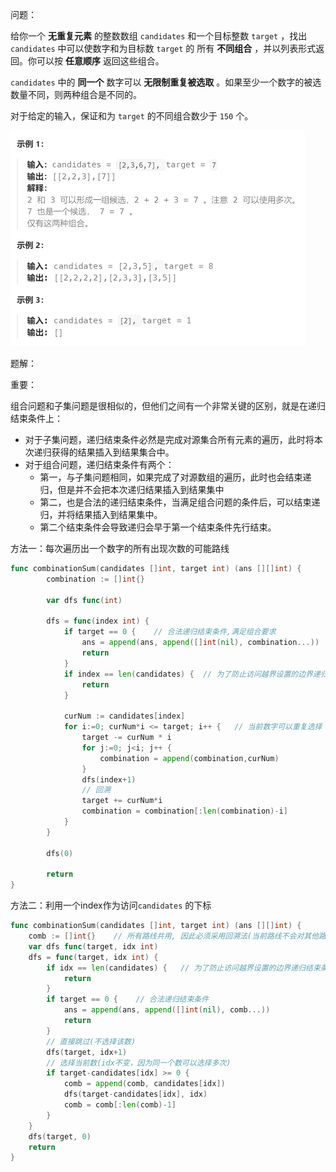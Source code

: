 问题：

给你一个 **无重复元素** 的整数数组 `candidates` 和一个目标整数 `target` ，找出 `candidates` 中可以使数字和为目标数 `target` 的 所有 **不同组合** ，并以列表形式返回。你可以按 **任意顺序** 返回这些组合。

`candidates` 中的 **同一个** 数字可以 **无限制重复被选取** 。如果至少一个数字的被选数量不同，则两种组合是不同的。 

对于给定的输入，保证和为 `target` 的不同组合数少于 `150` 个。

<img src="39.组合总和.assets/image-20230910192156841.png" alt="image-20230910192156841" style="zoom:50%;" />



题解：

重要：

组合问题和子集问题是很相似的，但他们之间有一个非常关键的区别，就是在递归结束条件上：

- 对于子集问题，递归结束条件必然是完成对源集合所有元素的遍历，此时将本次递归获得的结果插入到结果集合中。
- 对于组合问题，递归结束条件有两个：
  - 第一，与子集问题相同，如果完成了对源数组的遍历，此时也会结束递归，但是并不会把本次递归结果插入到结果集中
  - 第二，也是合法的递归结束条件，当满足组合问题的条件后，可以结束递归，并将结果插入到结果集中。
  - 第二个结束条件会导致递归会早于第一个结束条件先行结束。

方法一：每次遍历出一个数字的所有出现次数的可能路线

```go
func combinationSum(candidates []int, target int) (ans [][]int) {
		combination := []int{}

		var dfs func(int) 

		dfs = func(index int) {
			if target == 0 {    // 合法递归结束条件,满足组合要求
				ans = append(ans, append([]int(nil), combination...))
				return
			}
			if index == len(candidates) {  // 为了防止访问越界设置的边界递归结束条件
				return
			}

			curNum := candidates[index]
			for i:=0; curNum*i <= target; i++ {   // 当前数字可以重复选择
				target -= curNum * i
				for j:=0; j<i; j++ {
					combination = append(combination,curNum)
				}
				dfs(index+1)
				// 回溯
				target += curNum*i
				combination = combination[:len(combination)-i]
			}
		}

		dfs(0)

		return
}
```

方法二：利用一个index作为访问`candidates` 的下标

```go
func combinationSum(candidates []int, target int) (ans [][]int) {
	comb := []int{}    // 所有路线共用, 因此必须采用回溯法(当前路线不会对其他路线产生影响)
	var dfs func(target, idx int)
	dfs = func(target, idx int) {
		if idx == len(candidates) {   // 为了防止访问越界设置的边界递归结束条件
			return
		}
		if target == 0 {    // 合法递归结束条件
			ans = append(ans, append([]int(nil), comb...))
			return
		}
		// 直接跳过(不选择该数)
		dfs(target, idx+1)
		// 选择当前数(idx不变，因为同一个数可以选择多次)
		if target-candidates[idx] >= 0 {
			comb = append(comb, candidates[idx])
			dfs(target-candidates[idx], idx)
			comb = comb[:len(comb)-1]
		}
	}
	dfs(target, 0)
	return
}
```

